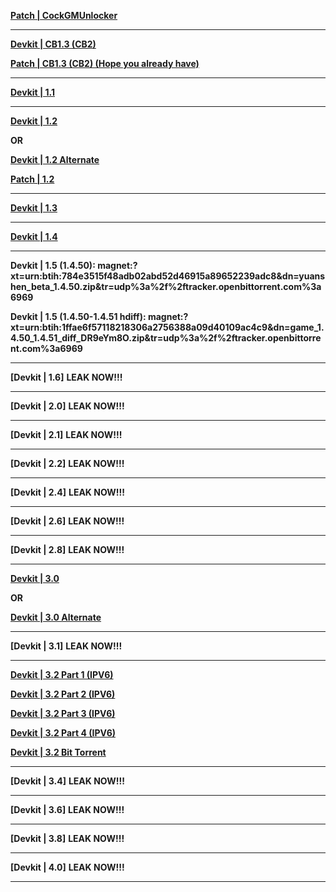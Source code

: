 **[Patch | CockGMUnlocker](https://cdn.discordapp.com/attachments/1056150232779460618/1056152867712540682/CockGMUnlocker-v1.zip)**

------------------------------------------------------------------------------------------------------------------------------------------------------------------------

**[Devkit | CB1.3 (CB2)](https://upload.biosnod.ru/upload/file/cb2_test.zip)**

**[Patch | CB1.3 (CB2) (Hope you already have)](https://cdn.discordapp.com/attachments/NOLEAKSNOLEAKS/NOLEAKSNOLEAKS/GMServer.7z)**

------------------------------------------------------------------------------------------------------------------------------------------------------------------------

**[Devkit | 1.1](http://hk4e-download-sync-bj.oss-cn-beijing.aliyuncs.com/client_app/cn_beta/1002_1.1-1241072_1.1_dev-1283819_.zip)**

------------------------------------------------------------------------------------------------------------------------------------------------------------------------

**[Devkit | 1.2](https://autopatchcntx.yuanshen.com/client_app/pc_release/1.2-1565149_1.2_rel-1594157_test.zip)**

**OR**

**[Devkit | 1.2 Alternate](http://hk4e-download-sync-bj.oss-cn-beijing.aliyuncs.com/client_app/pc_release/1.2-1565149_1.2_rel-1594157_test.zip)**

**[Patch | 1.2](https://www.dropbox.com/s/v5m696xda5m6wlr/UserAssembly.dll?dl=1)**

------------------------------------------------------------------------------------------------------------------------------------------------------------------------

**[Devkit | 1.3](https://upload.biosnod.ru/download/2369bd30f3050e751676e07e38868023)**

------------------------------------------------------------------------------------------------------------------------------------------------------------------------

**[Devkit | 1.4](https://upload.biosnod.ru/download/43d4cb63b2cbe00678e2629f712b45fb)**

------------------------------------------------------------------------------------------------------------------------------------------------------------------------

**Devkit | 1.5 (1.4.50): 
magnet:?xt=urn:btih:784e3515f48adb02abd52d46915a89652239adc8&dn=yuanshen_beta_1.4.50.zip&tr=udp%3a%2f%2ftracker.openbittorrent.com%3a6969**

**Devkit | 1.5 (1.4.50-1.4.51 hdiff): 
magnet:?xt=urn:btih:1ffae6f57118218306a2756388a09d40109ac4c9&dn=game_1.4.50_1.4.51_diff_DR9eYm8O.zip&tr=udp%3a%2f%2ftracker.openbittorrent.com%3a6969**

------------------------------------------------------------------------------------------------------------------------------------------------------------------------

**[Devkit | 1.6]**
**LEAK NOW!!!**

------------------------------------------------------------------------------------------------------------------------------------------------------------------------

**[Devkit | 2.0]**
**LEAK NOW!!!**

------------------------------------------------------------------------------------------------------------------------------------------------------------------------

**[Devkit | 2.1]**
**LEAK NOW!!!**

------------------------------------------------------------------------------------------------------------------------------------------------------------------------

**[Devkit | 2.2]**
**LEAK NOW!!!**

------------------------------------------------------------------------------------------------------------------------------------------------------------------------

**[Devkit | 2.4]**
**LEAK NOW!!!**

------------------------------------------------------------------------------------------------------------------------------------------------------------------------

**[Devkit | 2.6]**
**LEAK NOW!!!**

------------------------------------------------------------------------------------------------------------------------------------------------------------------------

**[Devkit | 2.8]**
**LEAK NOW!!!**

------------------------------------------------------------------------------------------------------------------------------------------------------------------------

**[Devkit | 3.0](http://45.137.83.25:9000/gio/engine_wkly_rel_2.8.50-8345266_8352656_8352656_7947091_8352656.7z)**

**OR**

**[Devkit | 3.0 Alternate](https://drive.google.com/file/d/1U9XjIbkoiPDgNcEpdjVR20OeQTZGIn3N/view?usp=share_link)**

------------------------------------------------------------------------------------------------------------------------------------------------------------------------

**[Devkit | 3.1]**
**LEAK NOW!!!**

------------------------------------------------------------------------------------------------------------------------------------------------------------------------

**[Devkit | 3.2 Part 1 (IPV6)](http://[2603:c020:8010:c4a0:4810:89e:dc58:682c]/game-3.2-devkit-CLC-9.7z.001)**

**[Devkit | 3.2 Part 2 (IPV6)](http://[2603:c020:8010:c4a0:4810:89e:dc58:682c]/game-3.2-devkit-CLC-9.7z.002)**

**[Devkit | 3.2 Part 3 (IPV6)](http://[2603:c020:8010:c4a0:4810:89e:dc58:682c]/game-3.2-devkit-CLC-9.7z.003)**

**[Devkit | 3.2 Part 4 (IPV6)](http://[2603:c020:8010:c4a0:4810:89e:dc58:682c]/game-3.2-devkit-CLC-9.7z.004)**


**[Devkit | 3.2 Bit Torrent](https://cdn.discordapp.com/attachments/1040641591255257169/1079355414401007646/3.2-devkit.torrent)**

------------------------------------------------------------------------------------------------------------------------------------------------------------------------

**[Devkit | 3.4]**
**LEAK NOW!!!**

------------------------------------------------------------------------------------------------------------------------------------------------------------------------

**[Devkit | 3.6]**
**LEAK NOW!!!**

------------------------------------------------------------------------------------------------------------------------------------------------------------------------

**[Devkit | 3.8]**
**LEAK NOW!!!**

------------------------------------------------------------------------------------------------------------------------------------------------------------------------

**[Devkit | 4.0]**
**LEAK NOW!!!**

------------------------------------------------------------------------------------------------------------------------------------------------------------------------
